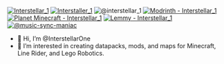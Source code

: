 <a href="https://www.youtube.com/channel/UC1OlOa4I4YMPE76NF_INSRw"><img src="https://img.shields.io/badge/Interstellar__1-ff0000?logo=youtube" alt="Interstellar_1"></a>  <a href="https://www.youtube.com/@interstaller_1"><img src="https://img.shields.io/badge/Interstaller__1-ff0000?logo=youtube" alt="Interstaller_1"></a> <img src="https://img.shields.io/badge/%40interstellar__1-5a67f2?logo=discord&logoColor=white" alt="@interstellar_1">  <a href="https://modrinth.com/user/InterstellarOne"><img src="https://img.shields.io/badge/Modrinth-Interstellar__1-8aba33" alt="Modrinth - Interstellar_1"></a>  <a href="https://www.planetminecraft.com/member/interstellar_1/"><img src="https://img.shields.io/badge/Planet_Minecraft-Interstellar__1-3da2ff" alt="Planet Minecraft - Interstellar_1"></a>  <a href="https://pawb.social/u/Interstellar_1"><img src="https://img.shields.io/badge/Lemmy-Interstellar__1-blue" alt="Lemmy - Interstellar_1"></a>  <a href="https://music-sync-maniac.tumblr.com"><img src="https://img.shields.io/badge/%40music--sync--maniac-001935?logo=tumblr" alt="@music-sync-maniac"></a>
- 👋 Hi, I’m @InterstellarOne
- 👀 I’m interested in creating datapacks, mods, and maps for Minecraft, Line Rider, and Lego Robotics.

<!---
InterstellarOne/InterstellarOne is a ✨ special ✨ repository because its `README.md` (this file) appears on your GitHub profile.
You can click the Preview link to take a look at your changes.
--->
